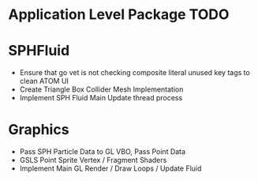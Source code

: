 # Application Level Package TODO

# SPHFluid
 - Ensure that go vet is not checking composite literal unused key tags to clean ATOM UI
 - Create Triangle Box Collider Mesh Implementation
 - Implement SPH Fluid Main Update thread process

# Graphics
  - Pass SPH Particle Data to GL VBO, Pass Point Data
  - GSLS Point Sprite Vertex / Fragment Shaders
  - Implement Main GL Render / Draw Loops / Update Fluid
